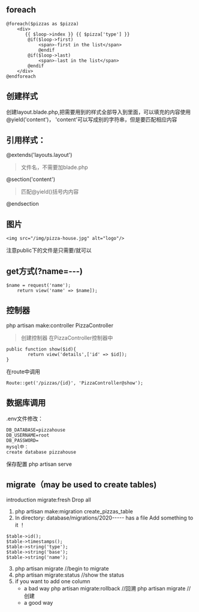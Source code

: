 ## foreach
```
@foreach($pizzas as $pizza)
    <div>
       {{ $loop->index }} {{ $pizza['type'] }}
        @if($loop->first)
            <span>-first in the list</span>
            @endif
        @if($loop->last)
            <span>-last in the list</span>
        @endif
    </div>
@endforeach
```

## 创建样式
创建layout.blade.php,把需要用到的样式全部导入到里面，可以填充的内容使用@yield('content')，
'content'可以写成别的字符串，但是要匹配相应内容

## 引用样式：
@extends('layouts.layout') 
> 文件名，不需要加blade.php

@section('content') 
> 匹配@yield()括号内内容

@endsection

## 图片
```
<img src="/img/pizza-house.jpg" alt="logo"/>
```
注意public下的文件是只需要/就可以

## get方式(?name=---)
```
$name = request('name');
    return view('name' => $name]);
```

## 控制器
php artisan make:controller PizzaController
>创建控制器
在PizzaController控制器中
```
public function show($id){
        return view('details',['id' => $id]);
}
```
在route中调用
```
Route::get('/pizzas/{id}', 'PizzaController@show');
```


## 数据库调用
.env文件修改：
```
DB_DATABASE=pizzahouse
DB_USERNAME=root
DB_PASSWORD=
mysql中：
create database pizzahouse
```
保存配置
php artisan serve



## migrate（may be used to create tables)
introduction
migrate:fresh  Drop all
1. php artisan make:migration create_pizzas_table
2. In directory: database/migrations/2020----- has a file
Add something to it ！
```
$table->id();
$table->timestamps();
$table->string('type');
$table->string('base');
$table->string('name');
```
3. php artisan migrate //begin to migrate
4. php artisan migrate:status //show the status
5. if you want to add one column
    - a bad way
    php artisan migrate:rollback //回溯
    php artisan migrate //创建
    - a good way
   
